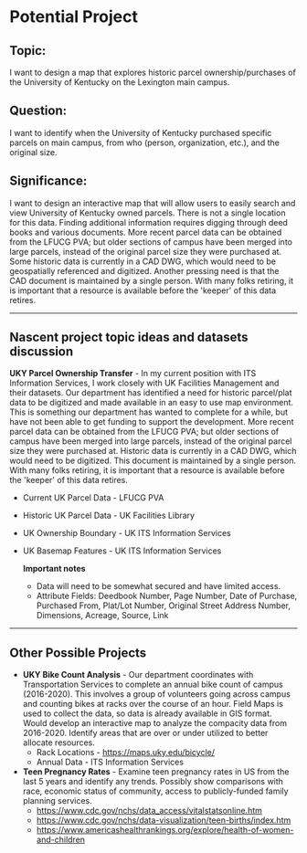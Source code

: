 # Potential Project

## Topic: 
I want to design a map that explores historic parcel ownership/purchases of the University of Kentucky on the Lexington main campus. 
## Question: 
I want to identify when the University of Kentucky purchased specific parcels on main campus, from who (person, organization, etc.), and the original size. 
## Significance: 
I want to design an interactive map that will allow users to easily search and view University of Kentucky owned parcels. There is not a single location for this data. Finding additional information requires digging through deed books and various documents. More recent parcel data can be obtained from the LFUCG PVA; but older sections of campus have been merged into large parcels, instead of the original parcel size they were purchased at. Some historic data is currently in a CAD DWG, which would need to be geospatially referenced and digitized. Another pressing need is that the CAD document is maintained by a single person. With many folks retiring, it is important that a resource is available before the 'keeper' of this data retires.

---
## Nascent project topic ideas and datasets discussion
**UKY Parcel Ownership Transfer** - In my current position with ITS Information Services, I work closely with UK Facilities Management and their datasets. Our department has identified a need for historic parcel/plat data to be digitized and made available in an easy to use map environment. This is something our department has wanted to complete for a while, but have not been able to get funding to support the development. More recent parcel data can be obtained from the LFUCG PVA; but older sections of campus have been merged into large parcels, instead of the original parcel size they were purchased at. Historic data is currently in a CAD DWG, which would need to be digitized. This document is maintained by a single person. With many folks retiring, it is important that a resource is available before the 'keeper' of this data retires.
- Current UK Parcel Data - LFUCG PVA 
- Historic UK Parcel Data - UK Facilities Library 
- UK Ownership Boundary - UK ITS Information Services
- UK Basemap Features - UK ITS Information Services
  
  **Important notes**
  - Data will need to be somewhat secured and have limited access. 
  - Attribute Fields: Deedbook Number, Page Number, Date of Purchase, Purchased From, Plat/Lot Number, Original Street Address Number, Dimensions, Acreage, Source, Link

---
## Other Possible Projects
- **UKY Bike Count Analysis** - Our department coordinates with Transportation Services to complete an annual bike count of campus (2016-2020). This involves a group of volunteers going across campus and counting bikes at racks over the course of an hour. Field Maps is used to collect the data, so data is already available in GIS format. Would develop an interactive map to analyze the compacity data from 2016-2020. Identify areas that are over or under utilized to better allocate resources. 
  - Rack Locations - https://maps.uky.edu/bicycle/
  - Annual Data - ITS Information Services 
- **Teen Pregnancy Rates** - Examine teen pregnancy rates in US  from the last 5 years and identify any trends. Possibly show comparisons with race, economic status of community, access to publicly-funded family planning services. 
  - https://www.cdc.gov/nchs/data_access/vitalstatsonline.htm
  - https://www.cdc.gov/nchs/data-visualization/teen-births/index.htm
  - https://www.americashealthrankings.org/explore/health-of-women-and-children